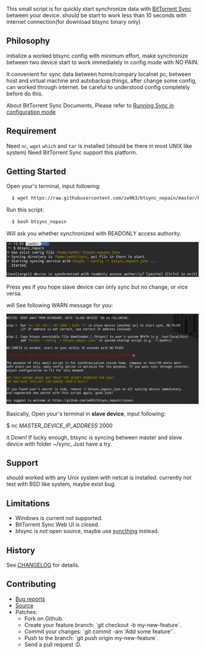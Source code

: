 This small script is for quickly start synchronize data with [BitTorrent Sync](https://getsync.com/) between your device.
should be start to work less than 10 seconds with internet connection(for download btsync binary only)

## Philosophy
initialize a worked btsync config with minimum effort, make synchronize between two device
start to work immediately in config mode with NO PAIN.

It convenient for sync data between home/compary localnet pc, between host and virtual machine
and autobackup things, after change some config, can worked through internet. be careful to
understood config completely before do this.

About BitTorrent Sync Documents, Please refer to [Running Sync in configuration mode](http://help.getsync.com/hc/en-us/articles/204762689-Running-Sync-in-configuration-mode#overview)

## Requirement
Need `nc`, `wget` `which` and `tar` is installed (should be there in most UNIX like system)
Need BitTorrent Sync support this platform.

## Getting Started
Open your's terminal, input following:
```sh
  $ wget https://raw.githubusercontent.com/zw963/btsync_nopain/master/btsync_nopain
```
Run this script:
```sh
  $ bash btsync_nopain
```
Will ask you whether synchronized with READONLY access authority.

![btsync_nopain1.png](images/btsync_nopain1.png)

Press yes if you hope slave device can only sync but no change, or vice versa.

will See following WARN message for you:

![btsync_nopain2.png](images/btsync_nopain2.png)

Basically, Open your's terminal in **slave device**, input following:

$ nc *MASTER_DEVICE_IP_ADDRESS* 2000

it Down! If lucky enough, btsync is syncing between master and slave device with folder ~/sync,
Just have a try.

## Support
should worked with any Unix system with netcat is installed.
currently not test with BSD like system, maybe exist bug.

## Limitations
* Windows is current not supported.
* BitTorrent Sync Web UI is closed.
* btsync is not open source, maybe use [syncthing](https://github.com/syncthing/syncthing) instead.

## History
  See [CHANGELOG](https://github.com/zw963/btsync_nopain/blob/master/CHANGELOG) for details.
  
## Contributing
  * [Bug reports](https://github.com/zw963/btsync_nopain/issues)
  * [Source](https://github.com/zw963/btsync_nopain)
  * Patches:
    * Fork on Github.
    * Create your feature branch: \`git checkout -b my-new-feature\`.
    * Commit your changes: \`git commit -am 'Add some feature'\`.
    * Push to the branch: \`git push origin my-new-feature\`.
    * Send a pull request :D.
